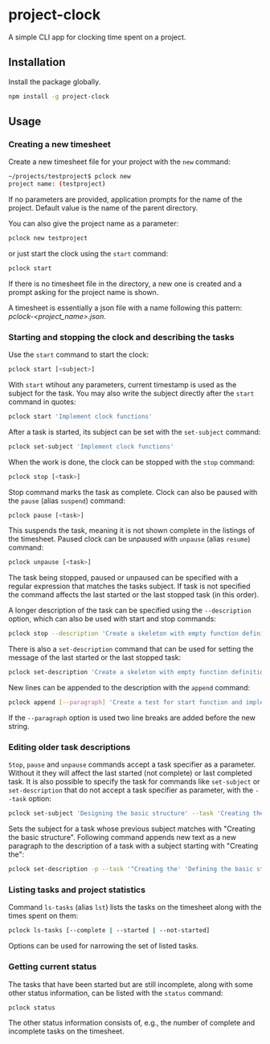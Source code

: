 # project-clock

A simple CLI app for clocking time spent on a project.

## Installation

Install the package globally.

```sh
npm install -g project-clock
```

## Usage

### Creating a new timesheet

Create a new timesheet file for your project with the `new` command:

```sh
~/projects/testproject$ pclock new
project name: (testproject)
```

If no parameters are provided, application prompts for the name of the project. Default value is the name of the parent directory.

You can also give the project name as a parameter:

```sh
pclock new testproject
```

or just start the clock using the `start` command:

```sh
pclock start
```

If there is no timesheet file in the directory, a new one is created and a prompt asking for the project name is shown.

A timesheet is essentially a json file with a name following this pattern: _pclock-<project_name>.json_.

### Starting and stopping the clock and describing the tasks

Use the `start` command to start the clock:

```sh
pclock start [<subject>]
```

With `start` wtihout any parameters, current timestamp is used as the subject for the task. You may also write the subject directly after the `start` command in quotes:

```sh
pclock start 'Implement clock functions'
```

After a task is started, its subject can be set with the `set-subject` command:

```sh
pclock set-subject 'Implement clock functions'
```

When the work is done, the clock can be stopped with the `stop` command:

```sh
pclock stop [<task>]
```

Stop command marks the task as complete. Clock can also be paused with the `pause` (alias `suspend`) command:

```sh
pclock pause [<task>]
```

This suspends the task, meaning it is not shown complete in the listings of the timesheet. Paused clock can be unpaused with `unpause` (alias `resume`) command:

```sh
pclock unpause [<task>]
```

The task being stopped, paused or unpaused can be specified with a regular expression that matches the tasks subject. If task is not specified the command affects the last started or the last stopped task (in this order).

A longer description of the task can be specified using the `--description` option, which can also be used with start and stop commands:

```sh
pclock stop --description 'Create a skeleton with empty function definitions.'
```

There is also a `set-description` command that can be used for setting the message of the last started or the last stopped task:

```sh
pclock set-description 'Create a skeleton with empty function definitions.'
```

New lines can be appended to the description with the `append` command:

```sh
pclock append [--paragraph] 'Create a test for start function and implement the function.'
```

If the `--paragraph` option is used two line breaks are added before the new string.

### Editing older task descriptions

`Stop`, `pause` and `unpause` commands accept a task specifier as a parameter. Without it they will affect the last started (not complete) or last completed task. It is also possible to specify the task for commands like `set-subject` or `set-description` that do not accept a task specifier as parameter, with the `--task` option:

```sh
pclock set-subject 'Designing the basic structure' --task 'Creating the basic structure'
```

Sets the subject for a task whose previous subject matches with "Creating the basic structure". Following command appends new text as a new paragraph to the description of a task with a subject starting with "Creating the":

```sh
pclock set-description -p --task '^Creating the' 'Defining the basic structure of the project using key user stories ...'
```

### Listing tasks and project statistics

Command `ls-tasks` (alias `lst`) lists the tasks on the timesheet along with the times spent on them:

```sh
pclock ls-tasks [--complete | --started | --not-started]
```

Options can be used for narrowing the set of listed tasks.

### Getting current status

The tasks that have been started but are still incomplete, along with some other status information, can be listed with the `status` command:

```sh
pclock status
```

The other status information consists of, e.g., the number of complete and incomplete tasks on the timesheet.
